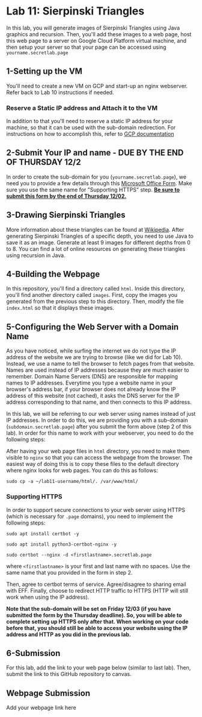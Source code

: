 # Lab 11: Sierpinski Triangles

In this lab, you will generate images of Sierpinski Triangles using Java graphics and recursion. Then, you'll add these images to a web page, host this web page to a server on Google Cloud Platform virtual machine, and then setup your server so that your page can be accessed using `yourname.secretlab.page`

## 1-Setting up the VM
You'll need to create a new VM on GCP and start-up an nginx webserver. Refer back to Lab 10 instructions if needed.

### Reserve a Static IP address and Attach it to the VM
In addition to that you'll need to reserve a static IP address for your machine, so that it can be used with the sub-domain redirection. 
For instructions on how to accomplish this, refer to [GCP documentation](https://cloud.google.com/compute/docs/ip-addresses/reserve-static-external-ip-address)

## 2-Submit Your IP and name - DUE BY THE END OF THURSDAY 12/2
In order to create the sub-domain for you (`yourname.secretlab.page`), we need you to provide a few details through this [Microsoft Office Form](https://forms.office.com/r/DH0ytJgcM8). Make sure you use the same name for "Supporting HTTPS" step. <b><u>Be sure to submit this form by the end of Thursday 12/02.</u></b>

## 3-Drawing Sierpinski Triangles

More information about these triangles can be found at [Wikipedia](https://en.wikipedia.org/wiki/Sierpi%C5%84ski_triangle). After generating Sierpinski Triangles of a specific depth, you need to use Java to save it as an image. Generate at least 9 images for different depths from 0 to 8. You can find a lot of online resources on generating these triangles using recursion in Java.

## 4-Building the Webpage

In this repository, you'll find a directory called `html`. Inside this directory, you'll find another directory called `images`. First, copy the images you generated from the previous step to this directory. Then, modify the file `index.html` so that it displays these images.

## 5-Configuring the Web Server with a Domain Name

As you have noticed, while surfing the internet we do not type the IP address of the website we are trying to browse (like we did for Lab 10). Instead, we use a name to tell the browser to fetch pages from that website. Names are used instead of IP addresses because they are much easier to remember. Domain Name Servers (DNS) are responsible for mapping names to IP addresses. Everytime you type a website name in your browser's address bar, if your browser does not already know the IP address of this website (not cached), it asks the DNS server for the IP address corresponding to that name, and then connects to this IP address. 

In this lab, we will be referring to our web server using names instead of just IP addresses. In order to do this, we are providing you with a sub-domain (`subdomain.secretlab.page`) after you submit the form above (step 2 of this lab). In order for this name to work with your webserver, you need to do the following steps:

After having your web page files in `html` directory, you need to make them visible to `nginx` so that you can access the webpage from the browser. The easiest way of doing this is to copy these files to the default directory where nginx looks for web pages. You can do this as follows:

```
sudo cp -a ~/lab11-username/html/. /var/www/html/
```


### Supporting HTTPS

In order to support secure connections to your web server using HTTPS (which is necessary for `.page` domains), you need to implement the following steps:

```
sudo apt install certbot -y
```

```
sudo apt install python3-certbot-nginx -y
```

```
sudo certbot --nginx -d <firstlastname>.secretlab.page
```
where `<firstlastname>` is your first and last name with no spaces. Use the same name that you provided in the form in step 2.

Then, agree to certbot terms of service. Agree/disagree to sharing email with EFF. Finally, choose to redirect HTTP traffic to HTTPS (HTTP will still work when using the IP address).

**Note that the sub-domain will be set on Friday 12/03 (if you have submitted the form by the Thursday deadline). So, you will be able to complete setting up HTTPS only after that. When working on your code before that, you should still be able to access your website using the IP address and HTTP as you did in the previous lab.**

## 6-Submission 

For this lab, add the link to your web page below (similar to last lab). Then, submit the link to this GitHub repository to canvas.

## Webpage Submission

Add your webpage link here
